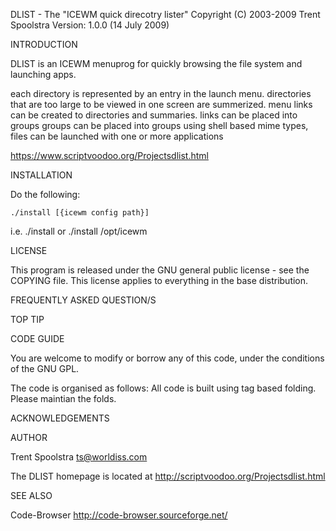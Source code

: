 DLIST - The "ICEWM quick direcotry lister"
Copyright (C) 2003-2009  Trent Spoolstra
Version: 1.0.0 (14 July 2009)


INTRODUCTION

DLIST is an ICEWM menuprog for quickly browsing the file system
and launching apps.

each directory is represented by an entry in the launch menu.
directories that are too large to be viewed in one screen are summerized.
menu links can be created to directories and summaries.
links can be placed into groups
groups can be placed into groups
using shell based mime types, files can be launched with one or more applications


https://www.scriptvoodoo.org/Projectsdlist.html


INSTALLATION

Do the following:

	./install [{icewm config path}]

  i.e. ./install
    or ./install /opt/icewm

LICENSE

This program is released under the GNU general public license - see
the COPYING file. This license applies to everything in the base
distribution.


FREQUENTLY ASKED QUESTION/S



TOP TIP



CODE GUIDE

You are welcome to modify or borrow any of this code, under the
conditions of the GNU GPL.

The code is organised as follows:
  All code is built using tag based folding.
    Please maintian the folds.


ACKNOWLEDGEMENTS



AUTHOR

Trent Spoolstra <ts@worldiss.com>

The DLIST homepage is located at http://scriptvoodoo.org/Projectsdlist.html


SEE ALSO

Code-Browser http://code-browser.sourceforge.net/
